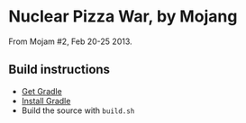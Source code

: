 Nuclear Pizza War, by Mojang
===============

From Mojam #2, Feb 20-25 2013.

Build instructions
------------------
* [Get Gradle](http://www.gradle.org/downloads)
* [Install Gradle](http://www.gradle.org/installation)
* Build the source with `build.sh`
